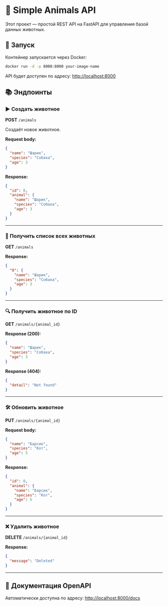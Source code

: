 # 🐾 Simple Animals API

Этот проект — простой REST API на FastAPI для управления базой данных животных.

## 🚀 Запуск

Контейнер запускается через Docker:

```bash
docker run -d -p 8000:8000 your-image-name
```

API будет доступен по адресу: [http://localhost:8000](http://localhost:8000)

## 📚 Эндпоинты

### ▶️ Создать животное

**POST** `/animals`

Создаёт новое животное.

**Request body:**

```json
{
  "name": "Шарик",
  "species": "Собака",
  "age": 3
}
```

**Response:**

```json
{
  "id": 0,
  "animal": {
    "name": "Шарик",
    "species": "Собака",
    "age": 3
  }
}
```

---

### 📄 Получить список всех животных

**GET** `/animals`

**Response:**

```json
{
  "0": {
    "name": "Шарик",
    "species": "Собака",
    "age": 3
  }
}
```

---

### 🔍 Получить животное по ID

**GET** `/animals/{animal_id}`

**Response (200):**

```json
{
  "name": "Шарик",
  "species": "Собака",
  "age": 3
}
```

**Response (404):**

```json
{
  "detail": "Not found"
}
```

---

### 🛠 Обновить животное

**PUT** `/animals/{animal_id}`

**Request body:**

```json
{
  "name": "Барсик",
  "species": "Кот",
  "age": 5
}
```

**Response:**

```json
{
  "id": 0,
  "animal": {
    "name": "Барсик",
    "species": "Кот",
    "age": 5
  }
}
```

---

### ❌ Удалить животное

**DELETE** `/animals/{animal_id}`

**Response:**

```json
{
  "message": "Deleted"
}
```

---

## 📎 Документация OpenAPI

Автоматически доступна по адресу:
[http://localhost:8000/docs](http://localhost:8000/docs)
